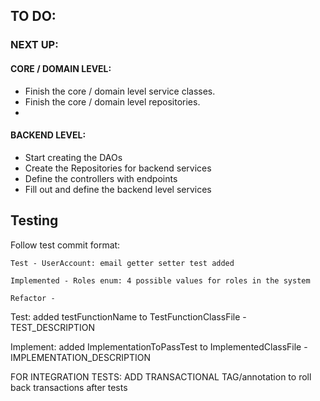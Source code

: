 
## TO DO: 

### NEXT UP:

#### CORE / DOMAIN LEVEL:

- Finish the core / domain level service classes.
- Finish the core / domain level repositories.
- 


#### BACKEND LEVEL:

- Start creating the DAOs 
- Create the Repositories for backend services
- Define the controllers with endpoints
- Fill out and define the backend level services

## Testing

Follow test commit format:

    Test - UserAccount: email getter setter test added

    Implemented - Roles enum: 4 possible values for roles in the system

    Refactor - 

   Test: added testFunctionName to TestFunctionClassFile - TEST_DESCRIPTION

   Implement: added ImplementationToPassTest to ImplementedClassFile - IMPLEMENTATION_DESCRIPTION


   FOR INTEGRATION TESTS:
   ADD TRANSACTIONAL TAG/annotation to roll back transactions after tests


